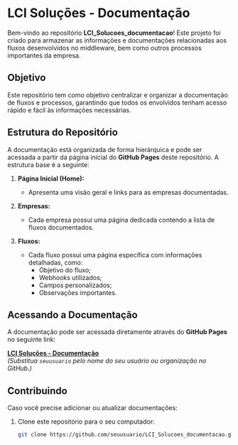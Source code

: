 # **LCI Soluções - Documentação**

Bem-vindo ao repositório **LCI_Solucoes_documentacao**! Este projeto foi criado para armazenar as informações e documentações relacionadas aos fluxos desenvolvidos no middleware, bem como outros processos importantes da empresa.

## **Objetivo**
Este repositório tem como objetivo centralizar e organizar a documentação de fluxos e processos, garantindo que todos os envolvidos tenham acesso rápido e fácil às informações necessárias.

## **Estrutura do Repositório**
A documentação está organizada de forma hierárquica e pode ser acessada a partir da página inicial do **GitHub Pages** deste repositório. A estrutura base é a seguinte:

1. **Página Inicial (Home):**
   - Apresenta uma visão geral e links para as empresas documentadas.

2. **Empresas:**
   - Cada empresa possui uma página dedicada contendo a lista de fluxos documentados.

3. **Fluxos:**
   - Cada fluxo possui uma página específica com informações detalhadas, como:
     - Objetivo do fluxo;
     - Webhooks utilizados;
     - Campos personalizados;
     - Observações importantes.

## **Acessando a Documentação**
A documentação pode ser acessada diretamente através do **GitHub Pages** no seguinte link:

[**LCI Soluções - Documentação**](https://seuusuario.github.io/LCI_Solucoes_documentacao/)  
*(Substitua `seuusuario` pelo nome do seu usuário ou organização no GitHub.)*

## **Contribuindo**
Caso você precise adicionar ou atualizar documentações:
1. Clone este repositório para o seu computador:
   ```bash
   git clone https://github.com/seuusuario/LCI_Solucoes_documentacao.git
